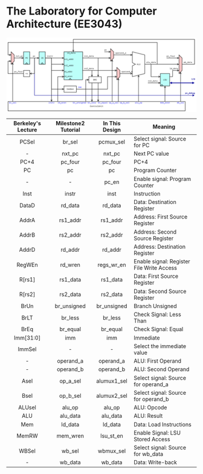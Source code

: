 # The Laboratory for Computer Architecture (EE3043)


![Milestone2: Figure 3: Standard Single-Cycle Processor](report/milestone2/image/StandardSingleCycleProcessor.png)


| Berkeley's Lecture | Milestone2 Tutorial | In This Design |                  Meaning                  |
|:------------------:|:-------------------:|:--------------:|-------------------------------------------|
|        PCSel       |        br_sel       |    pcmux_sel   | Select signal: Source for PC              |
|          -         |        nxt_pc       |     nxt_pc     | Next PC value                             |
|        PC+4        |       pc_four       |     pc_four    | PC+4                                      |
|         PC         |          pc         |       pc       | Program Counter                           |
|          -         |          -          |      pc_en     | Enable signal: Program Counter            |
|        Inst        |        instr        |      inst      | Instruction                               |
|        DataD       |       rd_data       |     rd_data    | Data: Destination Register                |
|        AddrA       |       rs1_addr      |    rs1_addr    | Address: First Source Register            |
|        AddrB       |       rs2_addr      |    rs2_addr    | Address: Second Source Register           |
|        AddrD       |       rd_addr       |     rd_addr    | Address: Destination Register             |
|       RegWEn       |       rd_wren       |   regs_wr_en   | Enable signal: Register File Write Access |
|       R[rs1]       |       rs1_data      |    rs1_data    | Data: First Source Register               |
|       R[rs2]       |       rs2_data      |    rs2_data    | Data: Second Source Register              |
|        BrUn        |     br_unsigned     |   br_unsigned  | Branch Unsigned                           |
|        BrLT        |       br_less       |     br_less    | Check Signal: Less Than                   |
|        BrEq        |       br_equal      |    br_equal    | Check Signal: Equal                       |
|      Imm[31:0]     |         imm         |       imm      | Immediate                                 |
|       ImmSel       |          -          |        -       | Select the immediate value                |
|          -         |      operand_a      |    operand_a   | ALU: First Operand                        |
|          -         |      operand_b      |    operand_b   | ALU: Second Operand                       |
|        Asel        |       op_a_sel      |   alumux1_sel  | Select signal: Source for operand_a       |
|        Bsel        |       op_b_sel      |   alumux2_sel  | Select signal: Source for operand_b       |
|       ALUsel       |        alu_op       |     alu_op     | ALU: Opcode                               |
|         ALU        |       alu_data      |    alu_data    | ALU: Result                               |
|         Mem        |       ld_data       |     ld_data    | Data: Load Instructions                   |
|        MemRW       |       mem_wren      |    lsu_st_en   | Enable Signal: LSU Stored Access          |
|        WBSel       |        wb_sel       |    wbmux_sel   | Select signal: Source for wb_data         |
|          -         |       wb_data       |     wb_data    | Data: Write-back                          |

